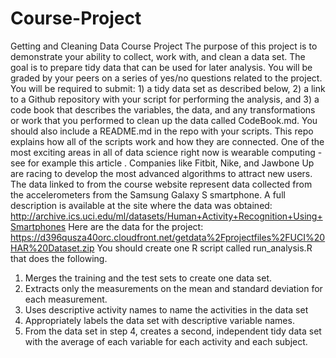 # Course-Project
Getting and Cleaning Data Course Project 
The purpose of this project is to demonstrate your ability to collect, work with, and clean a data
set. The goal is to prepare tidy data that can be used for later analysis. You will be graded by your
peers on a series of yes/no questions related to the project. You will be required to submit: 1) a
tidy data set as described below, 2) a link to a Github repository with your script for performing
the analysis, and 3) a code book that describes the variables, the data, and any transformations
or work that you performed to clean up the data called CodeBook.md. You should also include a
README.md in the repo with your scripts. This repo explains how all of the scripts work and how
they are connected.
One of the most exciting areas in all of data science right now is wearable computing - see for
example this article . Companies like Fitbit, Nike, and Jawbone Up are racing to develop the most
advanced algorithms to attract new users. The data linked to from the course website represent
data collected from the accelerometers from the Samsung Galaxy S smartphone. A full
description is available at the site where the data was obtained:
http://archive.ics.uci.edu/ml/datasets/Human+Activity+Recognition+Using+Smartphones
Here are the data for the project:
https://d396qusza40orc.cloudfront.net/getdata%2Fprojectfiles%2FUCI%20HAR%20Dataset.zip
You should create one R script called run_analysis.R that does the following.
1. Merges the training and the test sets to create one data set.
2. Extracts only the measurements on the mean and standard deviation for each
measurement.
3. Uses descriptive activity names to name the activities in the data set
4. Appropriately labels the data set with descriptive variable names.
5. From the data set in step 4, creates a second, independent tidy data set with the
average of each variable for each activity and each subject.

